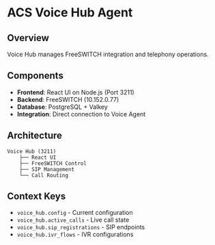 # ACS Voice Hub Agent

## Overview
Voice Hub manages FreeSWITCH integration and telephony operations.

## Components
- **Frontend**: React UI on Node.js (Port 3211)
- **Backend**: FreeSWITCH (10.152.0.77)
- **Database**: PostgreSQL + Valkey
- **Integration**: Direct connection to Voice Agent

## Architecture
```
Voice Hub (3211)
    ├── React UI
    ├── FreeSWITCH Control
    ├── SIP Management
    └── Call Routing
```

## Context Keys
- `voice_hub.config` - Current configuration
- `voice_hub.active_calls` - Live call state
- `voice_hub.sip_registrations` - SIP endpoints
- `voice_hub.ivr_flows` - IVR configurations
